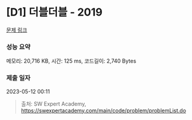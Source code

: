 # [D1] 더블더블 - 2019 

[문제 링크](https://swexpertacademy.com/main/code/problem/problemDetail.do?contestProbId=AV5QDEX6AqwDFAUq) 

### 성능 요약

메모리: 20,716 KB, 시간: 125 ms, 코드길이: 2,740 Bytes

### 제출 일자

2023-05-12 00:11



> 출처: SW Expert Academy, https://swexpertacademy.com/main/code/problem/problemList.do